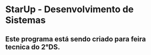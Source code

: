 # StarUp - Desenvolvimento de Sistemas
## Este programa está sendo criado para feira tecnica do 2°DS.
